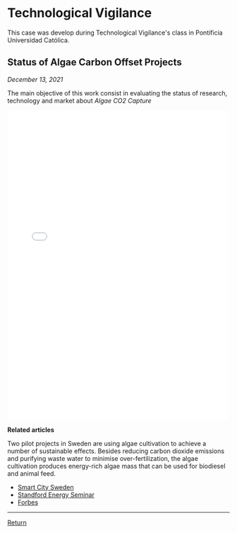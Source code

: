 # Technological Vigilance

This case was develop during Technological Vigilance's class in Pontificia Universidad Católica.

## Status of Algae Carbon Offset Projects 
_December 13, 2021_

The main objective of this work consist in evaluating the status of research, technology and market about *Algae CO2 Capture* 

<embed src="../assets/documents/AlgaeCarbonCapture.pdf" width="500" height="700">

<br> 

**Related articles** 

Two pilot projects in Sweden are using algae cultivation to achieve a number of sustainable effects. Besides reducing carbon dioxide emissions and purifying waste water to minimise over-fertilization, the algae cultivation produces energy-rich algae mass that can be used for biodiesel and animal feed. 

* [Smart City Sweden](https://smartcitysweden.com/best-practice/300/algae-projects-reduction-of-co2-and-production-of-biomass-is-climate-win-win/)
* [Standford Energy Seminar](https://youtu.be/64clWE7AfLg)
* [Forbes](https://www.forbes.com/sites/jeffmcmahon/2019/05/28/algae-single-celled-savior-of-the-climate-crisis/?sh=77ec9a2b55df)

------
[Return](../projects.html)

